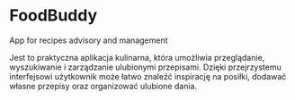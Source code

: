 # FoodBuddy
App for recipes advisory and management

Jest to praktyczna aplikacja kulinarna, która umożliwia przeglądanie, wyszukiwanie i zarządzanie ulubionymi przepisami. Dzięki przejrzystemu interfejsowi użytkownik może łatwo znaleźć inspirację na posiłki, dodawać własne przepisy oraz organizować ulubione dania.
